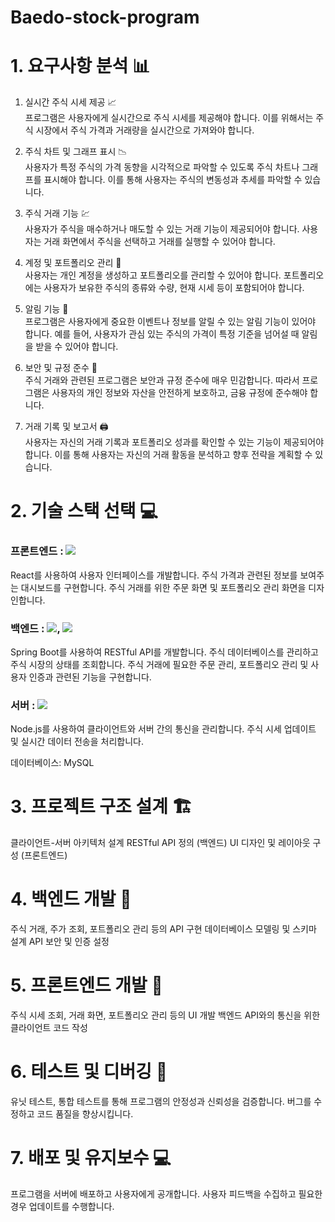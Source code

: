 # Baedo-stock-program

<h1>1. 요구사항 분석 📊</h1>

1) 실시간 주식 시세 제공 📈<br>
   프로그램은 사용자에게 실시간으로 주식 시세를 제공해야 합니다. 이를 위해서는 주식 시장에서 주식 가격과 거래량을 실시간으로 가져와야 합니다.

2) 주식 차트 및 그래프 표시 📉<br>
   사용자가 특정 주식의 가격 동향을 시각적으로 파악할 수 있도록 주식 차트나 그래프를 표시해야 합니다. 이를 통해 사용자는 주식의 변동성과 추세를 파악할 수 있습니다.

3) 주식 거래 기능 💹<br>
   사용자가 주식을 매수하거나 매도할 수 있는 거래 기능이 제공되어야 합니다. 사용자는 거래 화면에서 주식을 선택하고 거래를 실행할 수 있어야 합니다.

4) 계정 및 포트폴리오 관리 📑<br>
   사용자는 개인 계정을 생성하고 포트폴리오를 관리할 수 있어야 합니다. 포트폴리오에는 사용자가 보유한 주식의 종류와 수량, 현재 시세 등이 포함되어야 합니다.

5) 알림 기능 🔔<br>
   프로그램은 사용자에게 중요한 이벤트나 정보를 알릴 수 있는 알림 기능이 있어야 합니다. 예를 들어, 사용자가 관심 있는 주식의 가격이 특정 기준을 넘어설 때 알림을 받을 수 있어야 합니다.

6) 보안 및 규정 준수 🚫<br>
   주식 거래와 관련된 프로그램은 보안과 규정 준수에 매우 민감합니다. 따라서 프로그램은 사용자의 개인 정보와 자산을 안전하게 보호하고, 금융 규정에 준수해야 합니다.

7) 거래 기록 및 보고서 🖨<br>
   사용자는 자신의 거래 기록과 포트폴리오 성과를 확인할 수 있는 기능이 제공되어야 합니다. 이를 통해 사용자는 자신의 거래 활동을 분석하고 향후 전략을 계획할 수 있습니다.


<h1>2. 기술 스택 선택 💻</h1>
   <h3>프론트엔드 : <img src="https://img.shields.io/badge/react-20232a.svg?style=for-the-badge&logo=react&logoColor=61DAFB"/></h3>
   React를 사용하여 사용자 인터페이스를 개발합니다.
   주식 가격과 관련된 정보를 보여주는 대시보드를 구현합니다.
   주식 거래를 위한 주문 화면 및 포트폴리오 관리 화면을 디자인합니다.

   <h3>백엔드 : <img src="https://img.shields.io/badge/java-007396?style=for-the-badge&logo=Spring&logoColor=white"/>, <img src="https://img.shields.io/badge/Spring-6DB33F?style=for-the-badge&logo=Spring&logoColor=white"/></h3>
   Spring Boot를 사용하여 RESTful API를 개발합니다.
   주식 데이터베이스를 관리하고 주식 시장의 상태를 조회합니다.
   주식 거래에 필요한 주문 관리, 포트폴리오 관리 및 사용자 인증과 관련된 기능을 구현합니다.

   <h3>서버 : <img src="https://img.shields.io/badge/Node.js-339933?style=for-the-badge&logo=Node.js&logoColor=white"/></h3>
   Node.js를 사용하여 클라이언트와 서버 간의 통신을 관리합니다.
   주식 시세 업데이트 및 실시간 데이터 전송을 처리합니다.

 데이터베이스: MySQL

<h1>3. 프로젝트 구조 설계 🏗</h1>
    클라이언트-서버 아키텍처 설계
    RESTful API 정의 (백엔드)
    UI 디자인 및 레이아웃 구성 (프론트엔드)

<h1>4. 백엔드 개발 📀</h1>
    주식 거래, 주가 조회, 포트폴리오 관리 등의 API 구현
    데이터베이스 모델링 및 스키마 설계
    API 보안 및 인증 설정

<h1>5. 프론트엔드 개발 🎨</h1>
   주식 시세 조회, 거래 화면, 포트폴리오 관리 등의 UI 개발
   백엔드 API와의 통신을 위한 클라이언트 코드 작성

<h1>6. 테스트 및 디버깅 🧪</h1>
    유닛 테스트, 통합 테스트를 통해 프로그램의 안정성과 신뢰성을 검증합니다.
    버그를 수정하고 코드 품질을 향상시킵니다.

<h1>7. 배포 및 유지보수 💻</h1>
    프로그램을 서버에 배포하고 사용자에게 공개합니다.
    사용자 피드백을 수집하고 필요한 경우 업데이트를 수행합니다.
